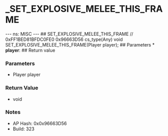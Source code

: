 # _SET_EXPLOSIVE_MELEE_THIS_FRAME

--- ns: MISC --- ## SET_EXPLOSIVE_MELEE_THIS_FRAME  // 0xFF1BED81BFDC0FE0 0x96663D56 cs_type(Any) void SET_EXPLOSIVE_MELEE_THIS_FRAME(Player player);  ## Parameters * **player**:  ## Return value

### Parameters
* Player player

### Return Value
* void

### Notes
* AP Hash: 0x0x96663D56
* Build: 323

